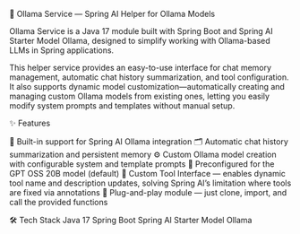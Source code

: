 🧠 Ollama Service — Spring AI Helper for Ollama Models

Ollama Service is a Java 17 module built with Spring Boot and Spring AI Starter Model Ollama, designed to simplify working with Ollama-based LLMs in Spring applications.

This helper service provides an easy-to-use interface for chat memory management, automatic chat history summarization, and tool configuration. It also supports dynamic model customization—automatically creating and managing custom Ollama models from existing ones, letting you easily modify system prompts and templates without manual setup.

✨ Features

🧩 Built-in support for Spring AI Ollama integration
🗂️ Automatic chat history summarization and persistent memory
⚙️ Custom Ollama model creation with configurable system and template prompts
🧠 Preconfigured for the GPT OSS 20B model (default)
🧰 Custom Tool Interface — enables dynamic tool name and description updates, solving Spring AI’s limitation where tools are fixed via annotations
🚀 Plug-and-play module — just clone, import, and call the provided functions

🛠️ Tech Stack
Java 17
Spring Boot
Spring AI Starter Model Ollama

